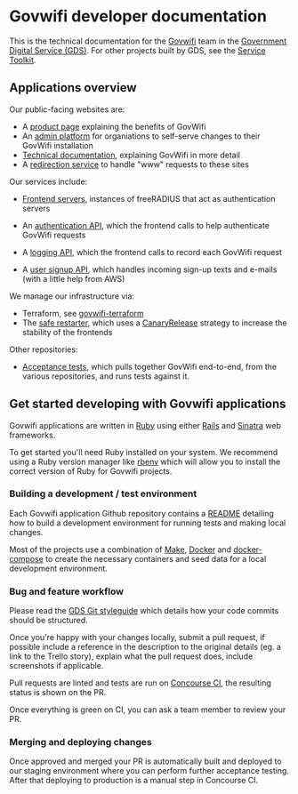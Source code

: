 # Govwifi developer documentation

This is the technical documentation for the [Govwifi](https://www.wifi.service.gov.uk/) team in the [Government Digital Service (GDS)](https://gds.blog.gov.uk/). For other projects built by GDS, see the [Service Toolkit](https://www.gov.uk/service-toolkit).

## Applications overview

Our public-facing websites are:

- A [product page](https://github.com/alphagov/govwifi-product-page) explaining the benefits of GovWifi
- An [admin platform](https://github.com/alphagov/govwifi-admin) for organiations to self-serve changes to their GovWifi installation
- [Technical documentation](https://github.com/alphagov/govwifi-tech-docs), explaining GovWifi in more detail
- A [redirection service](https://github.com/alphagov/govwifi-redirect) to handle "www" requests to these sites

Our services include:
- [Frontend servers](https://github.com/alphagov/govwifi-frontend), instances of freeRADIUS that act as authentication servers

- An [authentication API](https://github.com/alphagov/govwifi-authentication-api), which the frontend calls to help authenticate GovWifi requests
- A [logging API](https://github.com/alphagov/govwifi-logging-api), which the frontend calls to record each GovWifi request
- A [user signup API](https://github.com/alphagov/govwifi-user-signup-api), which handles incoming sign-up texts and e-mails (with a little help from AWS)

We manage our infrastructure via:

- Terraform, see [govwifi-terraform](https://github.com/alphagov/govwifi-terraform)
- The [safe restarter](https://github.com/alphagov/govwifi-safe-restarter), which uses a [CanaryRelease](https://martinfowler.com/bliki/CanaryRelease.html) strategy to increase the stability of the frontends

Other repositories:

- [Acceptance tests](https://github.com/alphagov/govwifi-acceptance-tests), which pulls together GovWifi end-to-end, from the various repositories, and runs tests against it.


## Get started developing with Govwifi applications

Govwifi applications are written in [Ruby](https://www.ruby-lang.org/en/) using either [Rails](https://rubyonrails.org/) and [Sinatra](http://sinatrarb.com/) web frameworks.


To get started you'll need Ruby installed on your system. We recommend using a Ruby version manager like [rbenv](https://github.com/rbenv/rbenv) which will allow you to install the correct version of Ruby for Govwifi projects.


### Building a development / test environment

Each Govwifi application Github repository contains a [README](https://github.com/alphagov/govwifi-admin/blob/master/README.md) detailing how to build a development environment for running tests and making local changes.

Most of the projects use a combination of [Make](https://www.gnu.org/software/make/), [Docker](https://www.docker.com/) and [docker-compose](https://docs.docker.com/compose/) to create the necessary containers and seed data for a local development environment.


### Bug and feature workflow

Please read the [GDS Git styleguide](https://github.com/alphagov/styleguides/blob/master/git.md) which details how your code commits should be structured.

Once you're happy with your changes locally, submit a pull request, if possible include a reference in the description to the original details (eg. a link to the Trello story), explain what the pull request does, include screenshots if applicable.

Pull requests are linted and tests are run on [Concourse CI](https://cd.gds-reliability.engineering/teams/govwifi/pipelines/admin-pr), the resulting status is shown on the PR.

Once everything is green on CI, you can ask a team member to review your PR.


### Merging and deploying changes

Once approved and merged your PR is automatically built and deployed to our staging environment where you can perform further acceptance testing. After that deploying to production is a manual step in Concourse CI.


